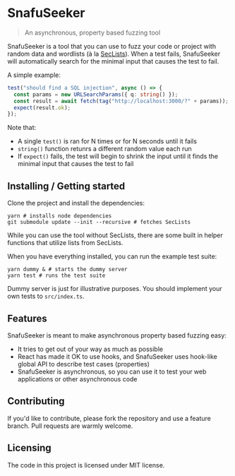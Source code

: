 # SnafuSeeker
> An asynchronous, property based fuzzing tool

SnafuSeeker is a tool that you can use to fuzz your code or project with random
data and wordlists (à la [SecLists][seclists]). When a test fails, SnafuSeeker
will automatically search for the minimal input that causes the test to fail.

[seclists]: https://github.com/danielmiessler/SecLists

A simple example:

```typescript
test("should find a SQL injection", async () => {
  const params = new URLSearchParams({ q: string() });
  const result = await fetch(tag("http://localhost:3000/?" + params));
  expect(result.ok);
});
```

Note that:

* A single `test()` is ran for N times or for N seconds until it fails
* `string()` function retunrs a different random value each run
* If `expect()` fails, the test will begin to shrink the input until it finds the minimal input that causes the test to fail

## Installing / Getting started

Clone the project and install the dependencies:

```shell
yarn # installs node dependencies
git submodule update --init --recursive # fetches SecLists
```

While you can use the tool without SecLists, there are some built in helper
functions that utilize lists from SecLists.

When you have everything installed, you can run the example test suite:

```shell
yarn dummy & # starts the dummy server
yarn test # runs the test suite
```

Dummy server is just for illustrative purposes. You should implement your own
tests to `src/index.ts`.

## Features

SnafuSeeker is meant to make asynchronous property based fuzzing easy:
* It tries to get out of your way as much as possible
* React has made it OK to use hooks, and SnafuSeeker uses hook-like global API
  to describe test cases (properties)
* SnafuSeeker is asynchronous, so you can use it to test your web applications
  or other asynchronous code

## Contributing

If you'd like to contribute, please fork the repository and use a feature
branch. Pull requests are warmly welcome.

## Licensing

The code in this project is licensed under MIT license.

